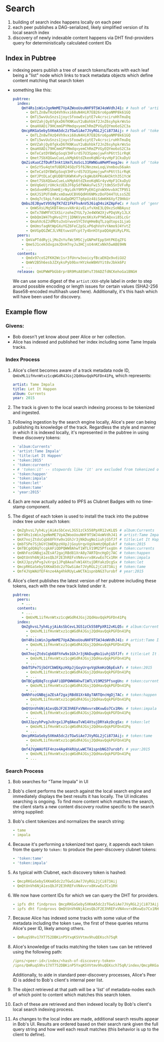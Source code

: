 # Search

1. building of search index happens locally on each peer
2. each peer publishes a DAG-serialized, likely simplified version of its local search index
2. discovery of newly indexable content happens via DHT find-providers query for deterministically calculated content IDs

## Index in Pubtree

- indexing peers publish a tree of search tokens/facets with each leaf being a "list" node which links to track metadata objects which define content matching that search token
- something like this:
  ```yaml
  pubtree:
    index:
      QmY4Rs1sWinJgeNmME7VpAZWooUouNHF9TSWJ4oWVdhJ41: # hash of 'artist:Tame Impala'
        - QmTLZn8wTHzQ4Vh9vxi68uN4HiR7EB26ro6paNMP8k61GQ
        - QmTi5wvUuSnzs1joycSfoowEviytE7vAcrsciruHhTmuDq
        - QmVZahjQy8fgkxD6fKNKuuY2uBohbkf2JnZ6syhpkrWsSo
        - QmaHXADi79HCmmGPYMmdqvyemChRmZPVGyEQYmo6oS2C3a
      QmcpRKGaSeby5XKmA5dc2zTGwSiAe7JVyRGL2jCi873Aij: # hash of 'token:tame'
        - QmTLZn8wTHzQ4Vh9vxi68uN4HiR7EB26ro6paNMP8k61GQ
        - QmTi5wvUuSnzs1joycSfoowEviytE7vAcrsciruHhTmuDq
        - QmVZahjQy8fgkxD6fKNKuuY2uBohbkf2JnZ6syhpkrWsSo
        - QmaHXADi79HCmmGPYMmdqvyemChRmZPVGyEQYmo6oS2C3a
        - QmTeCatDYBWSpSoqV3HFsrdS7U3SpmojywFnP6tt5irRqK
        - Qmet7SbXQGwuCueLukMgk6tdZkeoKqNGr4yvHpF1CkuDyU
      QmZisKuoCZfDuRf3nkt1Xm7LXoScL31RWNGuAMeMTeogJe: # hash of 'token:love'
        - QmSzY5u4qtmfU8DR24SQzF5f6JNnzmxLoqLVnmbou56aAn
        - QmTeCatDYBWSpSoqV3HFsrdS7U3SpmojywFnP6tt5irRqK
        - QmYJPtDLaCqKUDBYUKWhKvPyckgWubXPKoAH3kth351YcW
        - Qmet7SbXQGwuCueLukMgk6tdZkeoKqNGr4yvHpF1CkuDyU
        - QmVq6eUjrUHckcUEbJF6pSdfWAAsFwi57jtdm5Sn5VFvRp
        - QmSdveHM1ShmHEjrNyLdkY9MYPyEKCgVvWXHvvbXCTP951
        - QmXJS1PUTdmRcxmDawUCBV6QdHV6NMxzDoFD44TULssSZE
        - Qmdq7c5kpLfsWi4aQpDM2T7g6pUz48iSdmKK6XyfZ9HkUr
      QmbuJEJBywtV9S9gTK7d21FkFhvAnV5J6iqD4siKZApFeC: # hash of 'genre:blues'
        - QmWSXsLMqSKBT4msxvkNrAivELvfvXmE3LQ9xzSoNBAyuz
        - QmTx78WMfVC5XSirzoheZYUL7yJe4WXW2XjvPDqVKy1JLX
        - QmbQm1W47hgHvo2Ytj1DNKVymc6KsXvPYW5AQxvi85LcGr
        - QmahXc6ZJdMUtu3xUrwveSYC5VqHHeBqTLzqdtops1LjaG
        - QmUmsfaqNtWpGXuYGZ6FeC2pSLvP6qhVoYvYAmo9J4YvtZ
        - QmVGpQGZWCJLVREtuwsUfcpt7y4bnH3tpaQQ4gHiRyLPXL
    peers:
      - QmVaPTddRyjLjMoZnYufWc5M5CjyGNPmFEpp5HtPKEqZFG
      - QmeSJ1cekSdxgzmJDnH7nyJu3HCjsU4nKCxNkh5wABE9HN
      - ...
    contents:
      - Qmdx97coS2FKH2Wc1sr3fUnrw3ooicyfBcaEKQx9vdiGU2
      - QmWV2B5h6esbJZXyksPyb9bxrHYzkeW8HVYit8vJbkk6Pz
      - ...
    release: QmUPWWPbGb8rpr8R9MsA8SWYuT39ADZfdNCKehoGa1BNGH
  ```

  We can use some digest of the `artist:XXX`-style label in order to step around possible encoding or length issues for certain values (SHA2-256 Base58-encoded multihash used here). Additionally, it's this hash which will have been used for discovery.


## Example flow

### Givens:
  - Bob doesn't yet know about peer Alice or her collection.
  - Alice has indexed and published her index including some Tame Impala tracks.

### Index Process

1. Alice's client becomes aware of a track metadata node ID, `QmUxML1ifHvnWtxz1cqWGdR4JGsj2QdHavQqkPGFDn41Pq`, which represents:
    ```yaml
    artist: Tame Impala
    title: Let It Happen
    album: Currents
    year: 2015
    ```

2. The track is given to the local search indexing process to be tokenized and ingested.

3. Following ingestion by the search engine locally, Alice's peer can being publishing its knowledge of the track. Regardless the style and manner in which it is indexed locally, it's represented in the pubtree in using these discovery tokens:

    ```yaml
    - 'album:Currents'
    - 'artist:Tame Impala'
    - 'title:Let It Happen'
    - 'token:2015'
    - 'token:currents'
    - # 'token:it' -- stopwords like 'it' are excluded from tokenized output
    - 'token:happen'
    - 'token:impala'
    - 'token:let'
    - 'token:tame'
    - 'year:2015'
    ```

4. Each are now actually added to IPFS as Clubnet Badges with no time-stamp component.

5. The digest of each token is used to install the track into the pubtree index tree under each token:

    ```yaml
    - QmZghvsL7yh4LyjAiAsSbCevL3G51zCk558PpXR12vKLQ5 # album:Currents
    - QmY4Rs1sWinJgeNmME7VpAZWooUouNHF9TSWJ4oWVdhJ41 # artist:Tame Impala
    - QmX7nojZtdsCqb68FhYw9x1GhJr3jNkDugNo1iuhjG5fJf # title:Let It Happen
    - QmbTSPe7SjbGYCbWEKpzHXpJjGoyUrqvVgUkmHzQ6pEukf # token:2015
    - QmTBCgdQ8qTccgkAFiQDPQWW8AhwT1WTLV19M25PfsxgUn # token:currents
    - QmNhFozGNBqjaZEsAf2gajRBd81XrA8y7ARTQncHgDj7AC # token:happen
    - QmQtUnVh6NjA1esQbJF2E3hREFxVN4vvrx8KvwEo7Cx1RH # token:impala
    - QmXJJpzyhPvgJvXrgx1JPq8AeaTvW14XtujDRYakzDcgSx # token:let
    - QmcpRKGaSeby5XKmA5dc2zTGwSiAe7JVyRGL2jCi873Aij # token:tame
    - Qmf4JVpWAUfEF4nze4Ag4hkRUyLwWCTA1spnbNG37urobf # year:2015
    ```

6. Alice's client publishes the latest version of her pubtree including these tokens, each with the new track listed under it.

    ```yaml
    pubtree:
      peers:
        - ...
      contents:
        - ...
        - QmUxML1ifHvnWtxz1cqWGdR4JGsj2QdHavQqkPGFDn41Pq
      index:
        QmZghvsL7yh4LyjAiAsSbCevL3G51zCk558PpXR12vKLQ5: # album:Currents
          - QmUxML1ifHvnWtxz1cqWGdR4JGsj2QdHavQqkPGFDn41Pq
          - ...
        QmY4Rs1sWinJgeNmME7VpAZWooUouNHF9TSWJ4oWVdhJ41: # artist:Tame Impala
          - QmUxML1ifHvnWtxz1cqWGdR4JGsj2QdHavQqkPGFDn41Pq
          - ...
        QmX7nojZtdsCqb68FhYw9x1GhJr3jNkDugNo1iuhjG5fJf: # title:Let It Happen
          - QmUxML1ifHvnWtxz1cqWGdR4JGsj2QdHavQqkPGFDn41Pq
          - ...
        QmbTSPe7SjbGYCbWEKpzHXpJjGoyUrqvVgUkmHzQ6pEukf: # token:2015
          - QmUxML1ifHvnWtxz1cqWGdR4JGsj2QdHavQqkPGFDn41Pq
          - ...
        QmTBCgdQ8qTccgkAFiQDPQWW8AhwT1WTLV19M25PfsxgUn: # token:currents
          - QmUxML1ifHvnWtxz1cqWGdR4JGsj2QdHavQqkPGFDn41Pq
          - ...
        QmNhFozGNBqjaZEsAf2gajRBd81XrA8y7ARTQncHgDj7AC: # token:happen
          - QmUxML1ifHvnWtxz1cqWGdR4JGsj2QdHavQqkPGFDn41Pq
          - ...
        QmQtUnVh6NjA1esQbJF2E3hREFxVN4vvrx8KvwEo7Cx1RH: # token:impala
          - QmUxML1ifHvnWtxz1cqWGdR4JGsj2QdHavQqkPGFDn41Pq
          - ...
        QmXJJpzyhPvgJvXrgx1JPq8AeaTvW14XtujDRYakzDcgSx: # token:let
          - QmUxML1ifHvnWtxz1cqWGdR4JGsj2QdHavQqkPGFDn41Pq
          - ...
        QmcpRKGaSeby5XKmA5dc2zTGwSiAe7JVyRGL2jCi873Aij: # token:tame
          - QmUxML1ifHvnWtxz1cqWGdR4JGsj2QdHavQqkPGFDn41Pq
          - ...
        Qmf4JVpWAUfEF4nze4Ag4hkRUyLwWCTA1spnbNG37urobf: # year:2015
          - QmUxML1ifHvnWtxz1cqWGdR4JGsj2QdHavQqkPGFDn41Pq
          - ...
    ```

### Search Process

1. Bob searches for "Tame Impala" in UI

2. Bob's client performs the search against the local search engine and immediately displays the best results it has locally. The UI indicates searching is ongoing. To find more content which matches the search, the client starts a new content discovery routine specific to the search string supplied:

2. Bob's client tokenizes and normalizes the search string:
    ```yaml
    - tame
    - impala
    ```

3. Because it's performing a tokenized text query, it appends each token from the query to `token:` to produce the peer-discovery clubnet tokens:
    ```yaml
    - 'token:tame'
    - 'token:impala'
    ```

4. As typical with Clubnet, each discovery token is hashed:
    ```yaml
    - QmcpRKGaSeby5XKmA5dc2zTGwSiAe7JVyRGL2jCi873Aij
    - QmQtUnVh6NjA1esQbJF2E3hREFxVN4vvrx8KvwEo7Cx1RH
    ```

5. We now have content IDs for which we can query the DHT for providers.
    ```yaml
    - ipfs dht findprovs QmcpRKGaSeby5XKmA5dc2zTGwSiAe7JVyRGL2jCi873Aij
    - ipfs dht findprovs QmQtUnVh6NjA1esQbJF2E3hREFxVN4vvrx8KvwEo7Cx1RH
    ```

6. Because Alice has indexed some tracks with some value of the metadata including the token `tame`, the first of these queries returns Alice's peer ID, likely among others.
    ```yaml
    - QmRuqS9hv17XT752DBKinP5YxqKSVVtmv9huQEKsch75qR
    ```

7. Alice's knowledge of tracks matching the token `tame` can be retrieved using the following path:

    ```yaml
    /ipns/<peer-id>/index/<hash-of-discovery-token>
    /ipns/QmRuqS9hv17XT752DBKinP5YxqKSVVtmv9huQEKsch75qR/index/QmcpRKGaSeby5XKmA5dc2zTGwSiAe7JVyRGL2jCi873Aij
    ```

    Additionally, to aide in standard peer-discovery processes, Alice's Peer ID is added to Bob's client's internal peer list.

8. The object retrieved at that path will be a 'list' of metadata-nodes each of which point to content which matches this search token.

9. Each of these are retrieved and then indexed locally by Bob's client's local search indexing process.

10. As changes to the local index are made, additional search results appear in Bob's UI. Results are ordered based on their search rank given the full query string and how well each result matches (this behavior is up to the client to define).

